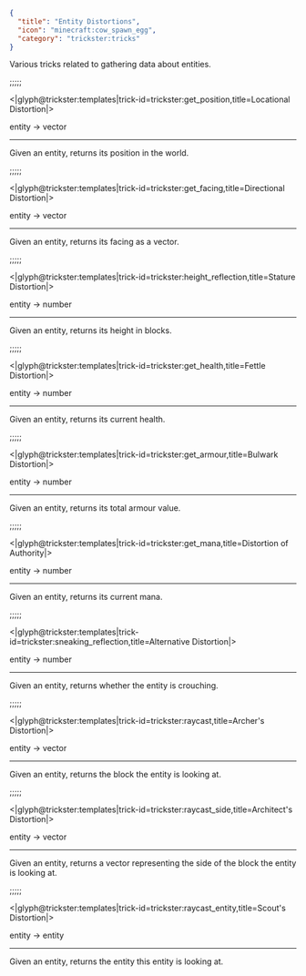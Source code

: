 ```json
{
  "title": "Entity Distortions",
  "icon": "minecraft:cow_spawn_egg",
  "category": "trickster:tricks"
}
```

Various tricks related to gathering data about entities.

;;;;;

<|glyph@trickster:templates|trick-id=trickster:get_position,title=Locational Distortion|>

entity -> vector

---

Given an entity, returns its position in the world.

;;;;;

<|glyph@trickster:templates|trick-id=trickster:get_facing,title=Directional Distortion|>

entity -> vector

---

Given an entity, returns its facing as a vector.

;;;;;

<|glyph@trickster:templates|trick-id=trickster:height_reflection,title=Stature Distortion|>

entity -> number

---

Given an entity, returns its height in blocks.

;;;;;

<|glyph@trickster:templates|trick-id=trickster:get_health,title=Fettle Distortion|>

entity -> number

---

Given an entity, returns its current health.

;;;;;

<|glyph@trickster:templates|trick-id=trickster:get_armour,title=Bulwark Distortion|>

entity -> number

---

Given an entity, returns its total armour value.

;;;;;

<|glyph@trickster:templates|trick-id=trickster:get_mana,title=Distortion of Authority|>

entity -> number

---

Given an entity, returns its current mana.

;;;;;

<|glyph@trickster:templates|trick-id=trickster:sneaking_reflection,title=Alternative Distortion|>

entity -> number

---

Given an entity, returns whether the entity is crouching.

;;;;;

<|glyph@trickster:templates|trick-id=trickster:raycast,title=Archer's Distortion|>

entity -> vector

---

Given an entity, returns the block the entity is looking at.

;;;;;

<|glyph@trickster:templates|trick-id=trickster:raycast_side,title=Architect's Distortion|>

entity -> vector

---

Given an entity, returns a vector representing the side of the block the entity is looking at.

;;;;;

<|glyph@trickster:templates|trick-id=trickster:raycast_entity,title=Scout's Distortion|>

entity -> entity

---

Given an entity, returns the entity this entity is looking at.
